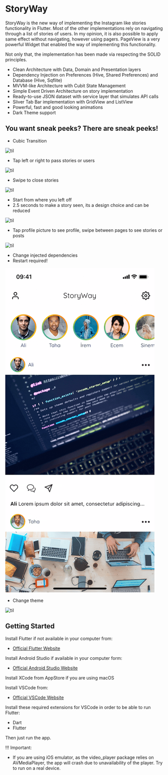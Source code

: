 # StoryWay

StoryWay is the new way of implementing the Instagram like stories functionality
in Flutter. Most of the other implementations rely on navigating through a 
list of stories of users. In my opinion, it is also possible to apply same effect
without navigating, however using pagers. PageView is a very powerful Widget that
enabled the way of implementing this functionality.

Not only that, the implementation has been made via respecting the SOLID principles.

- Clean Architecture with Data, Domain and Presentation layers
- Dependency Injection on Preferences (Hive, Shared Preferences) and Database (Hive, Sqflite)
- MVVM-like Architecture with Cubit State Management
- Simple Event Driven Architecture on story implementation
- Ready-to-use JSON dataset with service layer that simulates API calls
- Sliver Tab Bar implementation with GridView and ListView
- Powerful, fast and good looking animations
- Dark Theme support
  
## You want sneak peeks? There are sneak peeks!

* Cubic Transition

![til](./gifs/cubic_transition.gif)

* Tap left or right to pass stories or users

![til](./gifs/tap_to_pass.gif)

* Swipe to close stories

![til](./gifs/swipe_to_close.gif)

* Start from where you left off
* 2.5 seconds to make a story seen, its a design choice and can be reduced

![til](./gifs/start_left_off.gif)

* Tap profile picture to see profile, swipe between pages to see stories or posts

![til](./gifs/see_profile.gif)

* Change injected dependencies
* Restart required!

![til](./gifs/inject.gif)

* Change theme

![til](./gifs/theme.gif)


## Getting Started

Install Flutter if not available in your computer from:
- [Official Flutter Website](https://docs.flutter.dev/get-started/install)

Install Android Studio if available in your computer form:
- [Official Android Studio Website](https://developer.android.com/studio?gclid=Cj0KCQiA8t2eBhDeARIsAAVEga3YBXLFbK_rctgmI8ZyoWuHS9iifuVni2fSbmYtVBA5e5KQs3ioBPEaAslgEALw_wcB&gclsrc=aw.ds)

Install XCode from AppStore if you are using macOS

Install VSCode from:
- [Official VSCode Website](https://code.visualstudio.com/)

Install these required extensions for VSCode in order to be able to run Flutter:
- Dart
- Flutter

Then just run the app. 

!!! Important:
- If you are using iOS emulator, as the video_player package relies on AVMediaPlayer, the app will crash due to unavailability of the player. Try to run on a real device.
